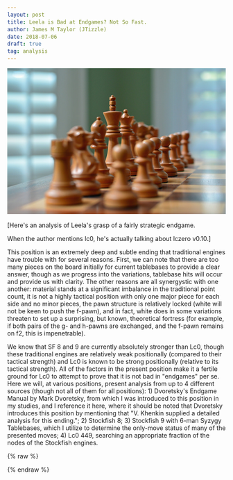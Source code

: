 ```yaml
---
layout: post
title: Leela is Bad at Endgames? Not So Fast.
author: James M Taylor (JTizzle)
date: 2018-07-06
draft: true
tag: analysis
---
```


![pic](https://raw.githubusercontent.com/dkappe/dkappe.github.io/master/public/images/chess.jpg)

[Here's an analysis of Leela's grasp of a fairly strategic endgame.

When the author mentions lc0, he's actually talking about lczero v0.10.]

This position is an extremely deep and subtle ending that traditional engines have trouble with for several reasons. First, we can note that there are too many pieces on the board initially for current tablebases to provide a clear answer, though as we progress into the variations, tablebase hits will occur and provide us with clarity. The other reasons are all synergystic with one another: material stands at a significant imbalance in the traditional point count, it is not a highly tactical position with only one major piece for each side and no minor pieces, the pawn structure is relatively locked (white will not be keen to push the f-pawn), and in fact, white does in some variations threaten to set up a surprising, but known, theoretical fortress (for example, if both pairs of the g- and h-pawns are exchanged, and the f-pawn remains on f2, this is impenetrable).

<!--more-->

We know that SF 8 and 9 are currently absolutely stronger than Lc0, though these traditional engines are relatively weak positionally (compared to their tactical strength) and Lc0 is known to be strong positionally (relative to its tactical strength). All of the factors in the present position make it a fertile ground for Lc0 to attempt to prove that it is not bad in "endgames" per se. Here we will, at various positions, present analysis from up to 4 different sources (though not all of them for all positions): 1) Dvoretsky's Endgame Manual by Mark Dvoretsky, from which I was introduced to this position in my studies, and I reference it here, where it should be noted that Dvoretsky introduces this position by mentioning that "V. Khenkin supplied a detailed analysis for this ending."; 2) Stockfish 8; 3) Stockfish 9 with 6-man Syzygy Tablebases, which I utilize to determine the only-move status of many of the presented moves; 4) Lc0 449, searching an appropriate fraction of the nodes of the Stockfish engines.

{% raw %}
<div class="cbreplay" data-url="/public/pgn/Dorfman-Beliavsky_Lc0_2.pgn">
        </div>
{% endraw %}
